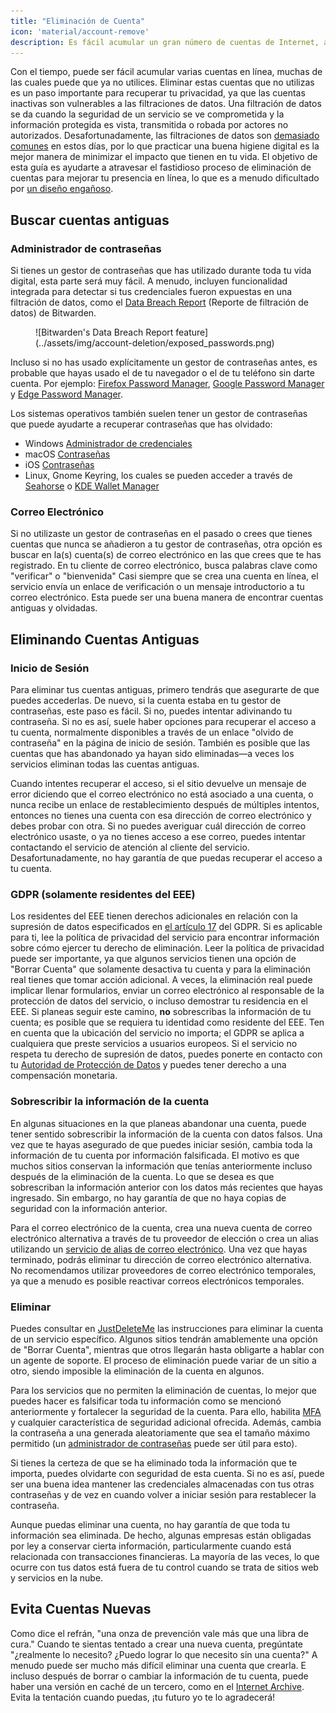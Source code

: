 ```yaml
---
title: "Eliminación de Cuenta"
icon: 'material/account-remove'
description: Es fácil acumular un gran número de cuentas de Internet, aquí tienes algunos consejos sobre cómo reducir tu colección.
---
```


Con el tiempo, puede ser fácil acumular varias cuentas en línea, muchas de las cuales puede que ya no utilices. Eliminar estas cuentas que no utilizas es un paso importante para recuperar tu privacidad, ya que las cuentas inactivas son vulnerables a las filtraciones de datos. Una filtración de datos se da cuando la seguridad de un servicio se ve comprometida y la información protegida es vista, transmitida o robada por actores no autorizados. Desafortunadamente, las filtraciones de datos son [demasiado comunes](https://haveibeenpwned.com/PwnedWebsites) en estos días, por lo que practicar una buena higiene digital es la mejor manera de minimizar el impacto que tienen en tu vida. El objetivo de esta guía es ayudarte a atravesar el fastidioso proceso de eliminación de cuentas para mejorar tu presencia en línea, lo que es a menudo dificultado por [un diseño engañoso](https://www.deceptive.design/).

## Buscar cuentas antiguas

### Administrador de contraseñas

Si tienes un gestor de contraseñas que has utilizado durante toda tu vida digital, esta parte será muy fácil. A menudo, incluyen funcionalidad integrada para detectar si tus credenciales fueron expuestas en una filtración de datos, como el [Data Breach Report](https://bitwarden.com/blog/have-you-been-pwned/) (Reporte de filtración de datos) de Bitwarden.

<figure markdown>
  ![Bitwarden's Data Breach Report feature](../assets/img/account-deletion/exposed_passwords.png)
</figure>

Incluso si no has usado explícitamente un gestor de contraseñas antes, es probable que hayas usado el de tu navegador o el de tu teléfono sin darte cuenta. Por ejemplo: [Firefox Password Manager](https://support.mozilla.org/kb/password-manager-remember-delete-edit-logins), [Google Password Manager](https://passwords.google.com/intro) y [Edge Password Manager](https://support.microsoft.com/en-us/microsoft-edge/save-or-forget-passwords-in-microsoft-edge-b4beecb0-f2a8-1ca0-f26f-9ec247a3f336).

Los sistemas operativos también suelen tener un gestor de contraseñas que puede ayudarte a recuperar contraseñas que has olvidado:

- Windows [Administrador de credenciales](https://support.microsoft.com/en-us/windows/accessing-credential-manager-1b5c916a-6a16-889f-8581-fc16e8165ac0)
- macOS [Contraseñas](https://support.apple.com/en-us/HT211145)
- iOS [Contraseñas](https://support.apple.com/en-us/HT211146)
- Linux, Gnome Keyring, los cuales se pueden acceder a través de [Seahorse](https://help.gnome.org/users/seahorse/stable/passwords-view.html.en) o [KDE Wallet Manager](https://userbase.kde.org/KDE_Wallet_Manager)

### Correo Electrónico

Si no utilizaste un gestor de contraseñas en el pasado o crees que tienes cuentas que nunca se añadieron a tu gestor de contraseñas, otra opción es buscar en la(s) cuenta(s) de correo electrónico en las que crees que te has registrado. En tu cliente de correo electrónico, busca palabras clave como "verificar" o "bienvenida" Casi siempre que se crea una cuenta en línea, el servicio envía un enlace de verificación o un mensaje introductorio a tu correo electrónico. Esta puede ser una buena manera de encontrar cuentas antiguas y olvidadas.

## Eliminando Cuentas Antiguas

### Inicio de Sesión

Para eliminar tus cuentas antiguas, primero tendrás que asegurarte de que puedes accederlas. De nuevo, si la cuenta estaba en tu gestor de contraseñas, este paso es fácil. Si no, puedes intentar adivinando tu contraseña. Si no es así, suele haber opciones para recuperar el acceso a tu cuenta, normalmente disponibles a través de un enlace "olvido de contraseña" en la página de inicio de sesión. También es posible que las cuentas que has abandonado ya hayan sido eliminadas—a veces los servicios eliminan todas las cuentas antiguas.

Cuando intentes recuperar el acceso, si el sitio devuelve un mensaje de error diciendo que el correo electrónico no está asociado a una cuenta, o nunca recibe un enlace de restablecimiento después de múltiples intentos, entonces no tienes una cuenta con esa dirección de correo electrónico y debes probar con otra. Si no puedes averiguar cuál dirección de correo electrónico usaste, o ya no tienes acceso a ese correo, puedes intentar contactando el servicio de atención al cliente del servicio. Desafortunadamente, no hay garantía de que puedas recuperar el acceso a tu cuenta.

### GDPR (solamente residentes del EEE)

Los residentes del EEE tienen derechos adicionales en relación con la supresión de datos especificados en [el artículo 17](https://www.gdpr.org/regulation/article-17.html) del GDPR. Si es aplicable para ti, lee la política de privacidad del servicio para encontrar información sobre cómo ejercer tu derecho de eliminación. Leer la política de privacidad puede ser importante, ya que algunos servicios tienen una opción de "Borrar Cuenta" que solamente desactiva tu cuenta y para la eliminación real tienes que tomar acción adicional. A veces, la eliminación real puede implicar llenar formularios, enviar un correo electrónico al responsable de la protección de datos del servicio, o incluso demostrar tu residencia en el EEE. Si planeas seguir este camino, **no** sobrescribas la información de tu cuenta; es posible que se requiera tu identidad como residente del EEE. Ten en cuenta que la ubicación del servicio no importa; el GDPR se aplica a cualquiera que preste servicios a usuarios europeos. Si el servicio no respeta tu derecho de supresión de datos, puedes ponerte en contacto con tu [Autoridad de Protección de Datos](https://ec.europa.eu/info/law/law-topic/data-protection/reform/rights-citizens/redress/what-should-i-do-if-i-think-my-personal-data-protection-rights-havent-been-respected_es) y puedes tener derecho a una compensación monetaria.

### Sobrescribir la información de la cuenta

En algunas situaciones en la que planeas abandonar una cuenta, puede tener sentido sobrescribir la información de la cuenta con datos falsos. Una vez que te hayas asegurado de que puedes iniciar sesión, cambia toda la información de tu cuenta por información falsificada. El motivo es que muchos sitios conservan la información que tenías anteriormente incluso después de la eliminación de la cuenta. Lo que se desea es que sobrescriban la información anterior con los datos más recientes que hayas ingresado. Sin embargo, no hay garantía de que no haya copias de seguridad con la información anterior.

Para el correo electrónico de la cuenta, crea una nueva cuenta de correo electrónico alternativa a través de tu proveedor de elección o crea un alias utilizando un [servicio de alias de correo electrónico](/email/#email-aliasing-services). Una vez que hayas terminado, podrás eliminar tu dirección de correo electrónico alternativa. No recomendamos utilizar proveedores de correo electrónico temporales, ya que a menudo es posible reactivar correos electrónicos temporales.

### Eliminar

Puedes consultar en [JustDeleteMe](https://justdeleteme.xyz) las instrucciones para eliminar la cuenta de un servicio específico. Algunos sitios tendrán amablemente una opción de "Borrar Cuenta", mientras que otros llegarán hasta obligarte a hablar con un agente de soporte. El proceso de eliminación puede variar de un sitio a otro, siendo imposible la eliminación de la cuenta en algunos.

Para los servicios que no permiten la eliminación de cuentas, lo mejor que puedes hacer es falsificar toda tu información como se mencionó anteriormente y fortalecer la seguridad de la cuenta. Para ello, habilita [MFA](basics/multi-factor-authentication) y cualquier característica de seguridad adicional ofrecida. Además, cambia la contraseña a una generada aleatoriamente que sea el tamaño máximo permitido (un [administrador de contraseñas](/passwords/#local-password-managers) puede ser útil para esto).

Si tienes la certeza de que se ha eliminado toda la información que te importa, puedes olvidarte con seguridad de esta cuenta. Si no es así, puede ser una buena idea mantener las credenciales almacenadas con tus otras contraseñas y de vez en cuando volver a iniciar sesión para restablecer la contraseña.

Aunque puedas eliminar una cuenta, no hay garantía de que toda tu información sea eliminada. De hecho, algunas empresas están obligadas por ley a conservar cierta información, particularmente cuando está relacionada con transacciones financieras. La mayoría de las veces, lo que ocurre con tus datos está fuera de tu control cuando se trata de sitios web y servicios en la nube.

## Evita Cuentas Nuevas

Como dice el refrán, "una onza de prevención vale más que una libra de cura." Cuando te sientas tentado a crear una nueva cuenta, pregúntate "¿realmente lo necesito? ¿Puedo lograr lo que necesito sin una cuenta?" A menudo puede ser mucho más difícil eliminar una cuenta que crearla. E incluso después de borrar o cambiar la información de tu cuenta, puede haber una versión en caché de un tercero, como en el [Internet Archive](https://archive.org/). Evita la tentación cuando puedas, ¡tu futuro yo te lo agradecerá!
